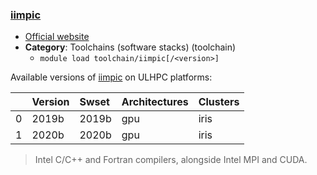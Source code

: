 ### [iimpic]((none))

* [Official website]((none))
* __Category__: Toolchains (software stacks) (toolchain)
    -  `module load toolchain/iimpic[/<version>]`

Available versions of [iimpic]((none)) on ULHPC platforms:

|    | Version   | Swset   | Architectures   | Clusters   |
|---:|:----------|:--------|:----------------|:-----------|
|  0 | 2019b     | 2019b   | gpu             | iris       |
|  1 | 2020b     | 2020b   | gpu             | iris       |

> Intel C/C++ and Fortran compilers, alongside Intel MPI and CUDA.
